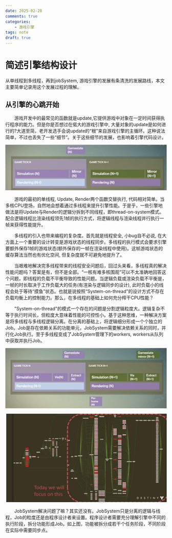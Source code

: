 ```yaml
---
date: 2025-02-28
comments: true
categories:
    - 游戏引擎
tags: note
draft: true
---
```


# 简述引擎结构设计
从单线程到多线程，再到jobSystem, 游戏引擎的发展有条清洗的发展路线，本文主要简单记录用这个发展过程的理解。

<!-- more -->
## 从引擎的心跳开始
&emsp;&emsp;游戏开发中的最常见的函数就是update,它提供游戏中对象在一定时间获得执行程序的能力。但是你是否想过在偌大的游戏引擎中, 大量对象的update是如何进行的?大道至简，老开发选手会说update的“根”来自游戏引擎的主循环。这种说法简单，不过也丢失了一些“细节”。关于这些细节的发展，也影响着引擎代码设计。

![alt text](img/engine_multi.png)

&emsp;&emsp;游戏的最初的单线程, Update, Render两个函数交替执行, 代码相对简单。当多核CPU登场，自然地会想着通过多线程来提升引擎性能。于是乎，一些引擎地做法是将Update与Render的逻辑分拆到不同线程，即thread-on-system模式。配合逻辑线程比渲染线程领先1帧的执行方式，将逻辑线程与渲染线程并行执行一帧来获得性能提升。

&emsp;&emsp;多线程的引入也带来编程的复杂度。首先就是线程安全, 小bug自不必说, 在大方面上一个重要的设计转变是游戏状态的线程同步。多线程的执行模式会要求引擎要额外保存1帧的游戏状态(额外保存的一帧在渲染线程中使用)。这帧游戏状态的缓存算法当然也有优化空间, 但复杂度就不可避免地提升了。

&emsp;&emsp;当艰难地解决完多线程带来的线程安全问题后，回过头来看，多线程真的解决性能问题吗？答案是有，但不是全部。“一核有难多核围观”可以不太准确地回答这个问题，即线程的负载不平衡导致的性能问题。当逻辑负载或渲染负载不平衡是，一帧的时长取决于工作负载大的任务(有渲染与逻辑同步的设计), 此时负载小的线程会处于等待“摸鱼”状态。也就是说按照“System-on-thread”的设计方式不存在负载均衡上的控制能力。那么，在多线程的基础上如何充分榨干CPU性能？

&emsp;&emsp;"System-on-thread"的模式一个存在的问题是分割逻辑粒度大。逻辑复杂不等于执行时间长，但粒度大意味着性能的可控性小。基于这种思维，一种解决方案是将多线程与多线程逻辑分离。在分离的基础上，将逻辑细分形成一个个独立的Job。Job是存在依赖关系的功能单元，JobSystem需要解决依赖关系的同时，并行化Job执行。至于多线程变成了JobSystem管理下的workers, workers从队列中获取并执行Job。

![alt text](img/jobfy.png)

![alt text](img/jobfy_detail.png)

&emsp;&emsp;JobSystem解决问题了嘛？其实还没有。JobSystem只是分离的逻辑与线程，Job的粒度还是由程序设计者来设置。程序设计者需要充分理解引擎中不同的执行阶段，拆分功能形成Job。如上图，功能被拆分成若干个任务阶段，不同阶段在实际中需要同步点。

